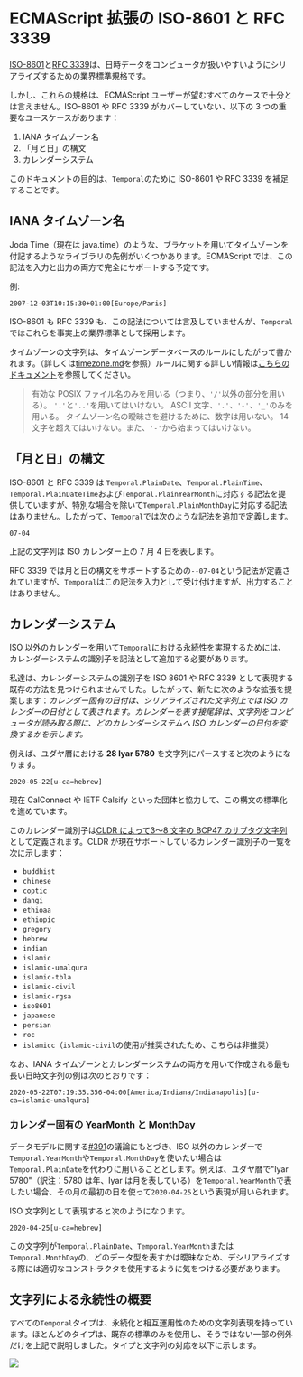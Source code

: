 # ECMAScript 拡張の ISO-8601 と RFC 3339

[ISO-8601](https://en.wikipedia.org/wiki/ISO_8601)と[RFC 3339](https://tools.ietf.org/html/rfc3339)は、日時データをコンピュータが扱いやすいようにシリアライズするための業界標準規格です。

しかし、これらの規格は、ECMAScript ユーザーが望むすべてのケースで十分とは言えません。ISO-8601 や RFC 3339 がカバーしていない、以下の 3 つの重要なユースケースがあります：

1. IANA タイムゾーン名
2. 「月と日」の構文
3. カレンダーシステム

このドキュメントの目的は、`Temporal`のために ISO-8601 や RFC 3339 を補足することです。

## IANA タイムゾーン名

Joda Time（現在は java.time）のような、ブラケットを用いてタイムゾーンを付記するようなライブラリの先例がいくつかあります。ECMAScript では、この記法を入力と出力の両方で完全にサポートする予定です。

例:

```
2007-12-03T10:15:30+01:00[Europe/Paris]
```

ISO-8601 も RFC 3339 も、この記法については言及していませんが、`Temporal`ではこれらを事実上の業界標準として採用します。

タイムゾーンの文字列は、タイムゾーンデータベースのルールにしたがって書かれます。（詳しくは[timezone.md](../timezone.md)を参照）ルールに関する詳しい情報は[こちらのドキュメント](https://htmlpreview.github.io/?https://github.com/eggert/tz/blob/master/theory.html)を参照してください。

> 有効な POSIX ファイル名のみを用いる（つまり、`'/'`以外の部分を用いる）。
> `'.'`と`'..'`を用いてはいけない。
> ASCII 文字、`'.'`、`'-'`、`'_'`のみを用いる。
> タイムゾーン名の曖昧さを避けるために、数字は用いない。
> 14 文字を超えてはいけない。また、`'-'`から始まってはいけない。

## 「月と日」の構文

ISO-8601 と RFC 3339 は `Temporal.PlainDate`、`Temporal.PlainTime`、`Temporal.PlainDateTime`および`Temporal.PlainYearMonth`に対応する記法を提供していますが、特別な場合を除いて`Temporal.PlainMonthDay`に対応する記法はありません。したがって、`Temporal`では次のような記法を追加で定義します。

```
07-04
```

上記の文字列は ISO カレンダー上の 7 月 4 日を表します。

RFC 3339 では月と日の構文をサポートするための`--07-04`という記法が定義されていますが、`Temporal`はこの記法を入力として受け付けますが、出力することはありません。

## カレンダーシステム

ISO 以外のカレンダーを用いて`Temporal`における永続性を実現するためには、カレンダーシステムの識別子を記法として追加する必要があります。

私達は、カレンダーシステムの識別子を ISO 8601 や RFC 3339 として表現する既存の方法を見つけられませんでした。したがって、新たに次のような拡張を提案します：_カレンダー固有の日付は、シリアライズされた文字列上では ISO カレンダーの日付として表されます。カレンダーを表す接尾辞は、文字列をコンピュータが読み取る際に、どのカレンダーシステムへ ISO カレンダーの日付を変換するかを示します。_

例えば、ユダヤ暦における **28 Iyar 5780** を文字列にパースすると次のようになります。

```
2020-05-22[u-ca=hebrew]
```

現在 CalConnect や IETF Calsify といった団体と協力して、この構文の標準化を進めています。

このカレンダー識別子は[CLDR によって](http://unicode.org/reports/tr35/#UnicodeCalendarIdentifier)[3〜8 文字の BCP47 のサブタグ文字列](http://unicode.org/reports/tr35/#unicode_locale_extensions)として定義されます。CLDR が現在サポートしているカレンダー識別子の一覧を次に示します：

- `buddhist`
- `chinese`
- `coptic`
- `dangi`
- `ethioaa`
- `ethiopic`
- `gregory`
- `hebrew`
- `indian`
- `islamic`
- `islamic-umalqura`
- `islamic-tbla`
- `islamic-civil`
- `islamic-rgsa`
- `iso8601`
- `japanese`
- `persian`
- `roc`
- `islamicc`（`islamic-civil`の使用が推奨されたため、こちらは非推奨）

なお、IANA タイムゾーンとカレンダーシステムの両方を用いて作成される最も長い日時文字列の例は次のとおりです：

```
2020-05-22T07:19:35.356-04:00[America/Indiana/Indianapolis][u-ca=islamic-umalqura]
```

### カレンダー固有の YearMonth と MonthDay

データモデルに関する[#391](https://github.com/tc39/proposal-temporal/issues/391)の議論にもとづき、ISO 以外のカレンダーで`Temporal.YearMonth`や`Temporal.MonthDay`を使いたい場合は`Temporal.PlainDate`を代わりに用いることとします。例えば、ユダヤ暦で"Iyar 5780"（訳注：5780 は年、Iyar は月を表している）を`Temporal.YearMonth`で表したい場合、その月の最初の日を使って`2020-04-25`という表現が用いられます。

ISO 文字列として表現すると次のようになります。

```
2020-04-25[u-ca=hebrew]
```

この文字列が`Temporal.PlainDate`、`Temporal.YearMonth`または`Temporal.MonthDay`の、どのデータ型を表すかは曖昧なため、デシリアライズする際には適切なコンストラクタを使用するように気をつける必要があります。

## 文字列による永続性の概要

すべての`Temporal`タイプは、永続化と相互運用性のための文字列表現を持っています。ほとんどのタイプは、既存の標準のみを使用し、そうではない一部の例外だけを上記で説明しました。タイプと文字列の対応を以下に示します。

<img src="../persistence-model.svg">

